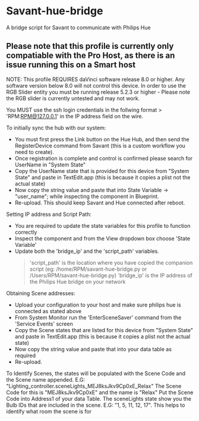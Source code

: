 # Savant-hue-bridge
A bridge script for Savant to communicate with Philips Hue

## Please note that this profile is currently only compatiable with the Pro Host, as there is an issue running this on a Smart host

NOTE: This profile REQUIRES daVinci software release 8.0 or higher. Any software version below 8.0 will not control this device. 
In order to use the RGB Slider entity you must be running release 5.2.3 or higher - Please note the RGB slider is currently untested and may not work.
        
You MUST use the ssh login credentials in the follwing format > 'RPM:RPM@127.0.0.1' in the IP address field on the wire.

To initially sync the hub with our system:
- You must first press the Link button on the Hue Hub, and then send the RegisterDevice command from Savant (this is a custom workflow you need to create).
- Once registration is complete and control is confirmed please search for UserName in "System State"
- Copy the UserName state that is provided for this device from "System State" and paste in TextEdit.app (this is because it copies a plist not the actual state)
- Now copy the string value and paste that into State Variable -> "user_name"; while inspecting the component in Blueprint.
- Re-upload. This should keep Savant and Hue connected after reboot.

Setting IP address and Script Path:
- You are required to update the state variables for this profile to function correctly
- Inspect the component and from the View dropdown box choose 'State Variable'
- Update both the 'bridge_ip' and the 'script_path' variables.
	> 'script_path' is the location where you have copied the companion script (eg: /home/RPM/savant-hue-bridge.py or /Users/RPM/savant-hue-bridge.py)
	> 'bridge_ip' is the IP address of the Philips Hue bridge on your network

Obtaining Scene addresses:
- Upload your configuration to your host and make sure philips hue is connected as stated above
- From System Monitor run the 'EnterSceneSaver' command from the 'Service Events' screen
- Copy the Scene states that are listed for this device from "System State" and paste in TextEdit.app (this is because it copies a plist not the actual state)
- Now copy the string value and paste that into your data table as required
- Re-upload.

To Identify Scenes, the states will be populated with the Scene Code and the Scene name appended. E.G: "Lighting_controller.sceneLights_MEJ8ksJkv9Cp0xE_Relax"
The Scene Code for this is "MEJ8ksJkv9Cp0xE" and the name is "Relax" Put the Scene Code into Address1 of your data Table.
The sceneLights state show you the Bulb IDs that are included in the scene. E.G: "1, 5, 11, 12, 17". This helps to identify what room the scene is for
